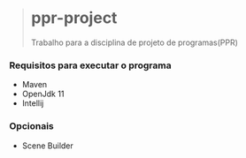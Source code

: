 > # ppr-project
> Trabalho para a disciplina de projeto de programas(PPR)


### Requisitos para executar o programa
* Maven
* OpenJdk 11
* Intellij

### Opcionais
* Scene Builder
